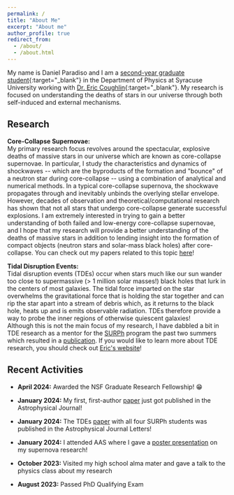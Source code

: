 ```yaml
---
permalink: /
title: "About Me"
excerpt: "About me"
author_profile: true
redirect_from: 
  - /about/
  - /about.html
---
```

My name is Daniel Paradiso and I am a [second-year graduate student](https://artsandsciences.syracuse.edu/people/graduate-students/daniel-paradiso/){:target="_blank"} in the Department of Physics at Syracuse University working with [Dr. Eric Coughlin](https://ecoughli.expressions.syr.edu/){:target="_blank"}. My research is focused on understanding the deaths of stars in our universe through both self-induced and external mechanisms. 

Research
------
**Core-Collapse Supernovae:**\
My primary research focus revolves around the spectacular, explosive deaths of massive stars in our universe which are known as core-collapse supernovae. In particular, I study the characteristics and dynamics of shockwaves -- which are the byproducts of the formation and "bounce" of a neutron star during core-collapse -- using a combination of analytical and numerical methods. In a typical core-collapse supernova, the shockwave propagates through and inevitably unbinds the overlying stellar envelope. However, decades of observation and theoretical/computational research has shown that not all stars that undergo core-collapse generate successful explosions. I am extremely interested in trying to gain a better understanding of both failed and low-energy core-collapse supernovae, and I hope that my research will provide a better understanding of the deaths of massive stars in addition to lending insight into the formation of compact objects (neutron stars and solar-mass black holes) after core-collapse. You can check out my papers related to this topic [here](https://daparadiso.github.io/publications/)!

**Tidal Disruption Events:**\
Tidal disruption events (TDEs) occur when stars much like our sun wander too close to supermassive (> 1 million solar masses!) black holes that lurk in the centers of most galaxies. The tidal force imparted on the star overwhelms the gravitational force that is holding the star together and can rip the star apart into a stream of debris which, as it returns to the black hole, heats up and is emits observable radiation. TDEs therefore provide a way to probe the inner regions of otherwise quiescent galaxies!\
Although this is not the main focus of my research, I have dabbled a bit in TDE research as a mentor for the [SURPh](https://daparadiso.github.io/outreach/) program the past two summers which resulted in a [publication](https://iopscience.iop.org/article/10.3847/2041-8213/ad0388). If you would like to learn more about TDE research, you should check out [Eric's website](https://ecoughli.expressions.syr.edu/research/)!

Recent Activities
------
- **April 2024:** Awarded the NSF Graduate Research Fellowship! 😁

- **January 2024:** My first, first-author [paper](https://iopscience.iop.org/article/10.3847/1538-4357/ad11f4) just got published in the Astrophysical Journal!

- **January 2024:** The TDEs [paper](https://iopscience.iop.org/article/10.3847/2041-8213/ad0388) with all four SURPh students was published in the Astrophysical Journal Letters!

- **January 2024:** I attended AAS where I gave a [poster presentation](https://aas242-aas.ipostersessions.com/?s=BF-F9-92-98-68-1F-E2-40-4E-21-B0-C8-34-38-FD-FC) on my supernova research!

- **October 2023:** Visited my high school alma mater and gave a talk to the physics class about my research

- **August 2023:** Passed PhD Qualifying Exam
